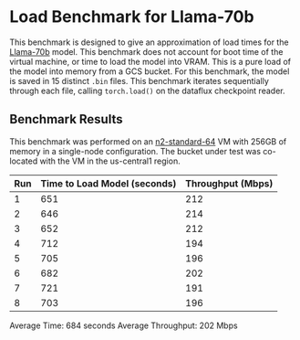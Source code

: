 # Load Benchmark for Llama-70b

This benchmark is designed to give an approximation of load times for the [Llama-70b](https://huggingface.co/meta-llama/Llama-2-70b-hf/tree/main) model. This benchmark does not account for boot time of the virtual machine, or time to load the model into VRAM. This is a pure load of the model into memory from a GCS bucket. For this benchmark, the model is saved in 15 distinct `.bin` files. This benchmark iterates sequentially through each file, calling `torch.load()` on the dataflux checkpoint reader.

## Benchmark Results

This benchmark was performed on an [n2-standard-64](https://cloud.google.com/compute/docs/general-purpose-machines#n2_machine_types) VM with 256GB of memory in a single-node configuration. The bucket under test was co-located with the VM in the us-central1 region.

| Run | Time to Load Model (seconds) | Throughput (Mbps) |
| --- | --- | --- |
|  1  | 651 | 212 |
|  2  | 646 | 214 |
|  3  | 652 | 212 |
|  4  | 712 | 194 |
|  5  | 705 | 196 |
|  6  | 682 | 202 |
|  7  | 721 | 191 |
|  8  | 703 | 196 |

Average Time: 684 seconds
Average Throughput: 202 Mbps
